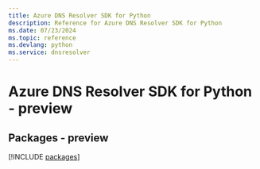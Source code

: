 ```yaml
---
title: Azure DNS Resolver SDK for Python
description: Reference for Azure DNS Resolver SDK for Python
ms.date: 07/23/2024
ms.topic: reference
ms.devlang: python
ms.service: dnsresolver
---
```

# Azure DNS Resolver SDK for Python - preview
## Packages - preview
[!INCLUDE [packages](dns-resolver-index.md)]